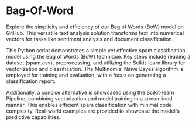 # Bag-Of-Word
Explore the simplicity and efficiency of our Bag of Words (BoW) model on GitHub. This versatile text analysis solution transforms text into numerical vectors for tasks like sentiment analysis and document classification.


This Python script demonstrates a simple yet effective spam classification model using the Bag of Words (BoW) technique. Key steps include reading a dataset (spam.csv), preprocessing, and utilizing the Scikit-learn library for vectorization and classification. The Multinomial Naive Bayes algorithm is employed for training and evaluation, with a focus on generating a classification report.

Additionally, a concise alternative is showcased using the Scikit-learn Pipeline, combining vectorization and model training in a streamlined manner. This enables efficient spam classification with minimal code complexity. Real-world examples are provided to showcase the model's predictive capabilities.
